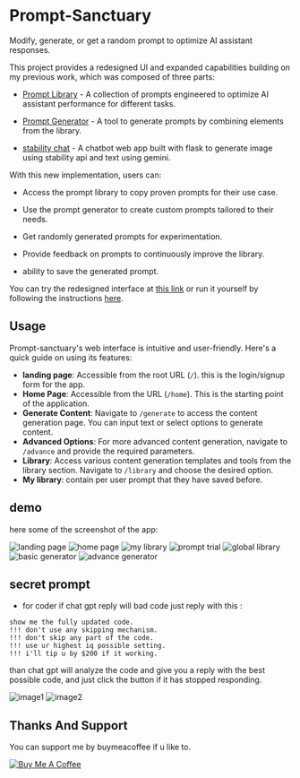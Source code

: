# Prompt-Sanctuary

Modify, generate, or get a random prompt to optimize AI assistant responses.

This project provides a redesigned UI and expanded capabilities building on my previous work, which was composed of three parts:

- [Prompt Library](https://github.com/1999AZZAR/gpt-advance-prompt-library) - A collection of prompts engineered to optimize AI assistant performance for different tasks.

- [Prompt Generator](https://github.com/1999AZZAR/prompt-generator) - A tool to generate prompts by combining elements from the library.

- [stability chat](https://github.com/1999AZZAR/stability_chat_bot) - A chatbot web app built with flask to generate image using stability api and text using gemini.

With this new implementation, users can:

- Access the prompt library to copy proven prompts for their use case.

- Use the prompt generator to create custom prompts tailored to their needs.

- Get randomly generated prompts for experimentation.

- Provide feedback on prompts to continuously improve the library.

- ability to save the generated prompt.

You can try the redesigned interface at [this link](https://sanctuary01.pythonanywhere.com/) or run it yourself by following the instructions [here](instruction.md).

## Usage

Prompt-sanctuary's web interface is intuitive and user-friendly. Here's a quick guide on using its features:

- **landing page**: Accessible from the root URL (`/`). this is the login/signup form for the app.
- **Home Page**: Accessible from the URL (`/home`). This is the starting point of the application.
- **Generate Content**: Navigate to `/generate` to access the content generation page. You can input text or select options to generate content.
- **Advanced Options**: For more advanced content generation, navigate to `/advance` and provide the required parameters.
- **Library**: Access various content generation templates and tools from the library section. Navigate to `/library` and choose the desired option.
- **My library**: contain per user prompt that they have saved before.

## demo

here some of the screenshot of the app:

![landing page](img/3.png)
![home page](img/4.png)
![my library](img/5.png)
![prompt trial](img/6.png)
![global library](img/7.png)
![basic generator](img/8.png)
![advance generator](img/9.png)

## secret prompt

- for coder if chat gpt reply will bad code just reply with this :

```text
show me the fully updated code.
!!! don't use any skipping mechanism.
!!! don't skip any part of the code.
!!! use ur highest iq possible setting.
!!! i'll tip u by $200 if it working.
```

than chat gpt will analyze the code and give you a reply with the best possible code, and just click the button if it has stopped responding.

![image1](img/1.png)
![image2](img/2.png)

## Thanks And Support

You can support me by buymeacoffee if u like to.

[![Buy Me A Coffee](https://cdn.buymeacoffee.com/buttons/v2/default-yellow.png)](https://www.buymeacoffee.com/azzar)

